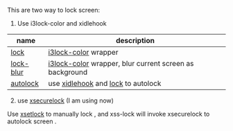This are two way to lock screen:

1. Use i3lock-color and xidlehook

| name                     | description                                                                                         |
| ------------------------ | --------------------------------------------------------------------------------------------------- |
| [lock](./lock)           | [i3lock-color](https://github.com/Raymo111/i3lock-color) wrapper                                    |
| [lock-blur](./lock-blur) | [i3lock-color](https://github.com/Raymo111/i3lock-color) wrapper, blur current screen as background |
| [autolock](./autolock)   | use [xidlehook](https://gitlab.com/jD91mZM2/xidlehook) and [lock](./lock) to autolock               |

2. use [xsecurelock](https://github.com/google/xsecurelock) (I am using now)

Use [xsetlock](./xsetlock) to manually lock , and xss-lock will invoke xsecurelock to autolock screen .
